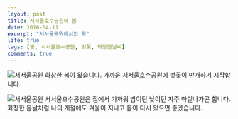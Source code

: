 ```yaml
---
layout: post
title: 서서울호수공원의 봄
date: 2016-04-11
excerpt: "서서울공원에서의 봄"
life: true
tags: [봄, 서서울호수공원, 벚꽃, 화창한날씨]
comments: true
---
```

![서서울공원]({{site.url}}/assets/SpringSeasonPic1.jpeg)
 화창한 봄이 왔습니다. 가까운 서서울호수공원에 벚꽃이 만개하기 시작합니다.

![서서울공원]({{site.url}}/assets/SpringSeasonPic2.jpeg)
 서서울호수공원은 집에서 가까워 밤이던 낮이던 자주 마실나가곤 합니다. 화창한 봄날처럼 나의 계절에도 겨울이 지나고 봄이 다시 왔으면 좋겠습니다.
